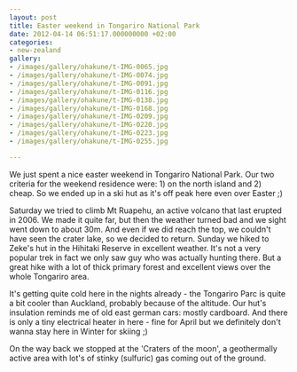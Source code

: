 ```yaml
---
layout: post
title: Easter weekend in Tongariro National Park
date: 2012-04-14 06:51:17.000000000 +02:00
categories:
- new-zealand
gallery:
- /images/gallery/ohakune/t-IMG-0065.jpg
- /images/gallery/ohakune/t-IMG-0074.jpg
- /images/gallery/ohakune/t-IMG-0091.jpg
- /images/gallery/ohakune/t-IMG-0116.jpg
- /images/gallery/ohakune/t-IMG-0138.jpg
- /images/gallery/ohakune/t-IMG-0168.jpg
- /images/gallery/ohakune/t-IMG-0209.jpg
- /images/gallery/ohakune/t-IMG-0220.jpg
- /images/gallery/ohakune/t-IMG-0223.jpg
- /images/gallery/ohakune/t-IMG-0255.jpg

---
```

We just spent a nice easter weekend in Tongariro National Park. Our two criteria for the weekend residence were: 1) on the north island and 2) cheap. So we ended up in a ski hut as it's off peak here even over Easter ;)

Saturday we tried to climb Mt Ruapehu, an active volcano that last erupted in 2006. We made it quite far, but then the weather turned bad and we sight went down to about 30m. And even if we did reach the top, we couldn't have seen the crater lake, so we decided to return.
Sunday we hiked to Zeke's hut in the Hihitaki Reserve in excellent weather. It's not a very popular trek in fact we only saw guy who was actually hunting there. But a great hike with a lot of thick primary forest and excellent views over the whole Tongariro area.

It's getting quite cold here in the nights already - the Tongariro Parc is quite a bit cooler than Auckland, probably because of the altitude. Our hut's insulation reminds me of old east german cars: mostly cardboard. And there is only a tiny electrical heater in here - fine for April but we definitely don't wanna stay here in Winter for skiing ;)

On the way back we stopped at the 'Craters of the moon', a geothermally active area with lot's of stinky (sulfuric) gas coming out of the ground.

